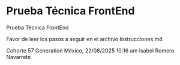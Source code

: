 # Prueba Técnica FrontEnd

Prueba Técnica FrontEnd

Favor de leer los pasos a seguir en el archivo Instrucciones.md

Cohorte 57 Generation México, 22/08/2025 10:16 am
Isabel Romero Navarrete
